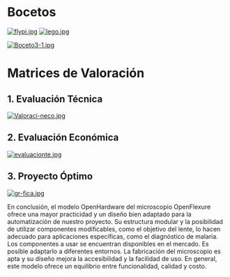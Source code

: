 # Bocetos
[![flypi.jpg](https://i.postimg.cc/85tZDx4K/flypi.jpg)](https://postimg.cc/Q9KQJ4R1)
[![lego.jpg](https://i.postimg.cc/HkNHWPZL/lego.jpg)](https://postimg.cc/nXqN0Tt8)

[![Boceto3-1.jpg](https://i.postimg.cc/WbD5LWk8/Boceto3-1.jpg)](https://postimg.cc/gnWV3K4L)

# Matrices de Valoración
## 1. Evaluación Técnica
[![Valoraci-neco.jpg](https://i.postimg.cc/9MNDcMj4/Valoraci-neco.jpg)](https://postimg.cc/YGYr3t0k)
## 2. Evaluación Económica
[![evaluacionte.jpg](https://i.postimg.cc/PfpbVLZv/evaluacionte.jpg)](https://postimg.cc/14SNf3vy)
## 3. Proyecto Óptimo
[![gr-fica.jpg](https://i.postimg.cc/zGyZQFzY/gr-fica.jpg)](https://postimg.cc/mPW5zM1m)

En conclusión, el modelo OpenHardware del microscopio OpenFlexure ofrece una mayor practicidad y un diseño bien adaptado para la automatización de nuestro proyecto. Su estructura modular y la posibilidad de utilizar componentes modificables, como el objetivo del lente, lo hacen adecuado para aplicaciones específicas, como el diagnóstico de malaria. Los componentes a usar se encuentran disponibles en el mercado. Es posible adaptarlo a diferentes entornos. La fabricación del microscopio es apta y su diseño mejora la accesibilidad y la facilidad de uso. En general, este modelo ofrece un equilibrio entre funcionalidad, calidad y costo.
